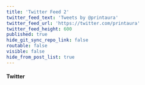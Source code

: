 ```yaml
---
title: 'Twitter Feed 2'
twitter_feed_text: 'Tweets by @printaura'
twitter_feed_url: 'https://twitter.com/printaura'
twitter_feed_height: 600
published: true
hide_git_sync_repo_link: false
routable: false
visible: false
hide_from_post_list: true
---
```


#### Twitter
